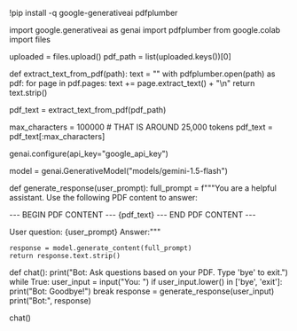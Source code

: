 !pip install -q google-generativeai pdfplumber

import google.generativeai as genai
import pdfplumber
from google.colab import files

uploaded = files.upload()
pdf_path = list(uploaded.keys())[0]


def extract_text_from_pdf(path):
    text = ""
    with pdfplumber.open(path) as pdf:
        for page in pdf.pages:
            text += page.extract_text() + "\n"
    return text.strip()

pdf_text = extract_text_from_pdf(pdf_path)


max_characters = 100000  # THAT IS AROUND 25,000 tokens
pdf_text = pdf_text[:max_characters]


genai.configure(api_key="google_api_key")

model = genai.GenerativeModel("models/gemini-1.5-flash")


def generate_response(user_prompt):
    full_prompt = f"""You are a helpful assistant. Use the following PDF content to answer:

--- BEGIN PDF CONTENT ---
{pdf_text}
--- END PDF CONTENT ---

User question: {user_prompt}
Answer:"""

    response = model.generate_content(full_prompt)
    return response.text.strip()

def chat():
    print("Bot: Ask questions based on your PDF. Type 'bye' to exit.")
    while True:
        user_input = input("You: ")
        if user_input.lower() in ['bye', 'exit']:
            print("Bot: Goodbye!")
            break
        response = generate_response(user_input)
        print("Bot:", response)

chat()

